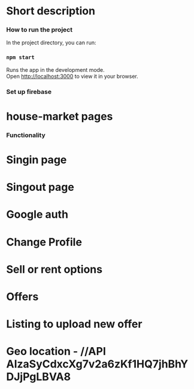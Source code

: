 
# Short description 


### How to run the project

In the project directory, you can run:

### `npm start`

Runs the app in the development mode.\
Open [http://localhost:3000](http://localhost:3000) to view it in your browser.

### Set up firebase 



# house-market pages 

### Functionality
# Singin page
# Singout page
# Google auth
# Change Profile 
# Sell or rent options 
# Offers
# Listing to upload new offer
# Geo location -  //API AIzaSyCdxcXg7v2a6zKf1HQ7jhBhYDJjPgLBVA8
# 

